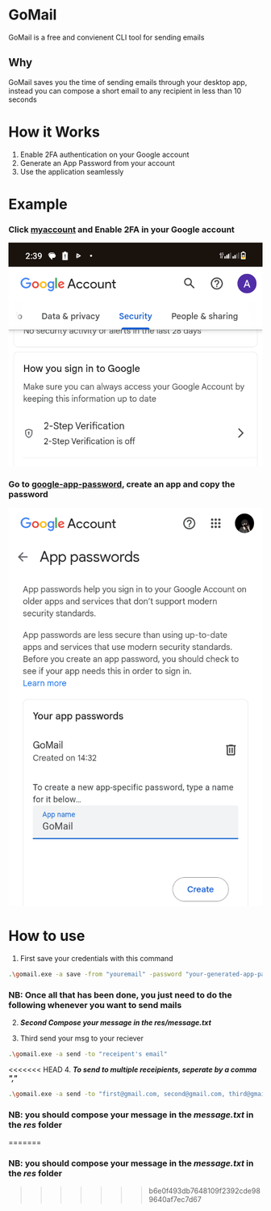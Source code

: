 # GoMail
GoMail is a free and convienent CLI tool for sending emails

## Why
GoMail saves you the time of sending emails through your desktop app, instead you can compose a short email to any recipient in less than 10 seconds

# How it Works
1. Enable 2FA authentication on your Google account
2. Generate an App Password from your account
3. Use the application seamlessly

# Example
### Click [myaccount](https://myaccount.google.com) and Enable 2FA in your Google account
![screenshot](assets/first.png)

### Go to [google-app-password](https://myaccount.google.com/apppasswords), create an app and copy the password
![screenshot](assets/second.png)

# How to use
1. First save your credentials with this command
```bash
.\gomail.exe -a save -from "youremail" -password "your-generated-app-password"
```

### NB: Once all that has been done, you just need to do the following whenever you want to send mails

2. ***Second Compose your message in the res/message.txt***

3. Third send your msg to your reciever
```bash
.\gomail.exe -a send -to "receipent's email"
```

<<<<<<< HEAD
4. ***To send to multiple receipients, seperate by a comma ","***
```bash
.\gomail.exe -a send -to "first@gmail.com, second@gmail.com, third@gmail.com"
```

### NB: you should compose your message in the ***message.txt*** in the ***res*** folder
=======
### NB: you should compose your message in the ***message.txt*** in the ***res*** folder
>>>>>>> b6e0f493db7648109f2392cde989640af7ec7d67
